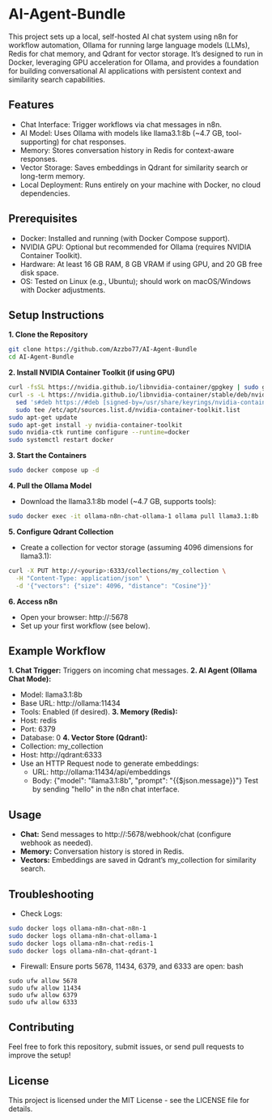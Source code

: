 # AI-Agent-Bundle

This project sets up a local, self-hosted AI chat system using n8n for workflow automation, Ollama for running large language models (LLMs), Redis for chat memory, and Qdrant for vector storage. It’s designed to run in Docker, leveraging GPU acceleration for Ollama, and provides a foundation for building conversational AI applications with persistent context and similarity search capabilities.

## Features

- Chat Interface: Trigger workflows via chat messages in n8n.
- AI Model: Uses Ollama with models like llama3.1:8b (~4.7 GB, tool-supporting) for chat responses.
- Memory: Stores conversation history in Redis for context-aware responses.
- Vector Storage: Saves embeddings in Qdrant for similarity search or long-term memory.
- Local Deployment: Runs entirely on your machine with Docker, no cloud dependencies.

## Prerequisites

- Docker: Installed and running (with Docker Compose support).
- NVIDIA GPU: Optional but recommended for Ollama (requires NVIDIA Container Toolkit).
- Hardware: At least 16 GB RAM, 8 GB VRAM if using GPU, and 20 GB free disk space.
- OS: Tested on Linux (e.g., Ubuntu); should work on macOS/Windows with Docker adjustments.

## Setup Instructions

**1. Clone the Repository**
```bash
git clone https://github.com/Azzbo77/AI-Agent-Bundle
cd AI-Agent-Bundle
```
**2. Install NVIDIA Container Toolkit (if using GPU)**
```bash
curl -fsSL https://nvidia.github.io/libnvidia-container/gpgkey | sudo gpg --dearmor -o /usr/share/keyrings/nvidia-container-toolkit-keyring.gpg
curl -s -L https://nvidia.github.io/libnvidia-container/stable/deb/nvidia-container-toolkit.list | \
  sed 's#deb https://#deb [signed-by=/usr/share/keyrings/nvidia-container-toolkit-keyring.gpg] https://#g' | \
  sudo tee /etc/apt/sources.list.d/nvidia-container-toolkit.list
sudo apt-get update
sudo apt-get install -y nvidia-container-toolkit
sudo nvidia-ctk runtime configure --runtime=docker
sudo systemctl restart docker
```
**3. Start the Containers**
```bash
sudo docker compose up -d
```
**4. Pull the Ollama Model**
- Download the llama3.1:8b model (~4.7 GB, supports tools):
```bash
sudo docker exec -it ollama-n8n-chat-ollama-1 ollama pull llama3.1:8b
```
**5. Configure Qdrant Collection**
- Create a collection for vector storage (assuming 4096 dimensions for llama3.1):
```bash
curl -X PUT http://<yourip>:6333/collections/my_collection \
  -H "Content-Type: application/json" \
  -d '{"vectors": {"size": 4096, "distance": "Cosine"}}'
```
**6. Access n8n**
- Open your browser: http://<hostip>:5678
- Set up your first workflow (see below).

## Example Workflow

**1. Chat Trigger:** Triggers on incoming chat messages.
**2. AI Agent (Ollama Chat Mode):**
- Model: llama3.1:8b
- Base URL: http://ollama:11434
- Tools: Enabled (if desired).
**3. Memory (Redis):**
- Host: redis
- Port: 6379
- Database: 0
**4. Vector Store (Qdrant):**
- Collection: my_collection
- Host: http://qdrant:6333
- Use an HTTP Request node to generate embeddings:
  - URL: http://ollama:11434/api/embeddings
  - Body: {"model": "llama3.1:8b", "prompt": "{{$json.message}}"}
Test by sending "hello" in the n8n chat interface.

## Usage

- **Chat:** Send messages to http://<hostip>:5678/webhook/chat (configure webhook as needed).
- **Memory:** Conversation history is stored in Redis.
- **Vectors:** Embeddings are saved in Qdrant’s my_collection for similarity search.

## Troubleshooting
- Check Logs:
```bash
sudo docker logs ollama-n8n-chat-n8n-1
sudo docker logs ollama-n8n-chat-ollama-1
sudo docker logs ollama-n8n-chat-redis-1
sudo docker logs ollama-n8n-chat-qdrant-1
```
- Firewall: Ensure ports 5678, 11434, 6379, and 6333 are open:
bash
```
sudo ufw allow 5678
sudo ufw allow 11434
sudo ufw allow 6379
sudo ufw allow 6333
```

##  Contributing
Feel free to fork this repository, submit issues, or send pull requests to improve the setup!

## License
This project is licensed under the MIT License - see the LICENSE file for details.
